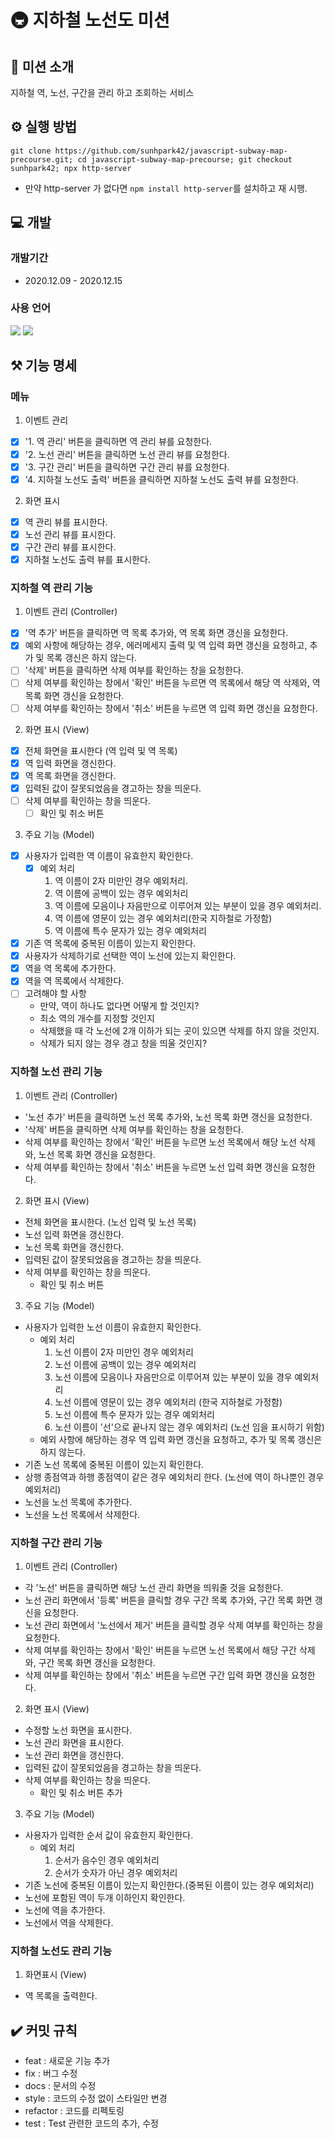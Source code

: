 # 🚇 지하철 노선도 미션

## 📄 미션 소개
지하철 역, 노선, 구간을 관리 하고 조회하는 서비스

## ⚙️ 실행 방법
```
git clone https://github.com/sunhpark42/javascript-subway-map-precourse.git; cd javascript-subway-map-precourse; git checkout sunhpark42; npx http-server
```
* 만약 http-server 가 없다면 `npm install http-server`를 설치하고 재 시행.

## 💻 개발
### 개발기간
  * 2020.12.09 - 2020.12.15
### 사용 언어
<p align="left">
  <img src="https://img.shields.io/badge/html-HTML5-orange?logo=HTML5"/>
  <img src="https://img.shields.io/badge/javascript-ES6+-yellow?logo=javascript"/>
</p>

## ⚒ 기능 명세
### 메뉴
1. 이벤트 관리
  - [x] '1. 역 관리' 버튼을 클릭하면 역 관리 뷰를 요청한다.
  - [x] '2. 노선 관리' 버튼을 클릭하면 노선 관리 뷰를 요청한다.
  - [x] '3. 구간 관리' 버튼을 클릭하면 구간 관리 뷰를 요청한다.
  - [x] '4. 지하철 노선도 출력' 버튼을 클릭하면 지하철 노선도 출력 뷰를 요청한다.
2. 화면 표시
  - [x] 역 관리 뷰를 표시한다.
  - [x] 노선 관리 뷰를 표시한다.
  - [x] 구간 관리 뷰를 표시한다.
  - [x] 지하철 노선도 출력 뷰를 표시한다.

### 지하철 역 관리 기능
1. 이벤트 관리 (Controller)
  - [x] '역 추가' 버튼을 클릭하면 역 목록 추가와, 역 목록 화면 갱신을 요청한다.
  - [x] 예외 사항에 해당하는 경우, 에러메세지 출력 및 역 입력 화면 갱신을 요청하고, 추가 및 목록 갱신은 하지 않는다.
  - [ ] '삭제' 버튼을 클릭하면 삭제 여부를 확인하는 창을 요청한다.
  - [ ] 삭제 여부를 확인하는 창에서 '확인' 버튼을 누르면 역 목록에서 해당 역 삭제와, 역 목록 화면 갱신을 요청한다. 
  - [ ] 삭제 여부를 확인하는 창에서 '취소' 버튼을 누르면 역 입력 화면 갱신을 요청한다.
2. 화면 표시 (View)
  - [x] 전체 화면을 표시한다 (역 입력 및 역 목록)
  - [x] 역 입력 화면을 갱신한다.
  - [x] 역 목록 화면을 갱신한다.
  - [x] 입력된 값이 잘못되었음을 경고하는 창을 띄운다.
  - [ ] 삭제 여부를 확인하는 창을 띄운다.
    - [ ] 확인 및 취소 버튼
3. 주요 기능 (Model)
  - [x] 사용자가 입력한 역 이름이 유효한지 확인한다.
    - [x] 예외 처리
      1. 역 이름이 2자 미만인 경우 예외처리.
      2. 역 이름에 공백이 있는 경우 예외처리
      3. 역 이름에 모음이나 자음만으로 이루어져 있는 부분이 있을 경우 예외처리.
      4. 역 이름에 영문이 있는 경우 예외처리(한국 지하철로 가정함)
      5. 역 이름에 특수 문자가 있는 경우 예외처리
  - [x] 기존 역 목록에 중복된 이름이 있는지 확인한다.
  - [x] 사용자가 삭제하기로 선택한 역이 노선에 있는지 확인한다.
  - [x] 역을 역 목록에 추가한다.
  - [x] 역을 역 목록에서 삭제한다.
  - [ ] 고려해야 할 사항
    - 만약, 역이 하나도 없다면 어떻게 할 것인지?
    - 최소 역의 개수를 지정할 것인지
    - 삭제했을 때 각 노선에 2개 이하가 되는 곳이 있으면 삭제를 하지 않을 것인지.
    - 삭제가 되지 않는 경우 경고 창을 띄울 것인지?

### 지하철 노선 관리 기능
1. 이벤트 관리 (Controller)
  * '노선 추가' 버튼을 클릭하면 노선 목록 추가와, 노선 목록 화면 갱신을 요청한다.
  * '삭제' 버튼을 클릭하면 삭제 여부를 확인하는 창을 요청한다.
  * 삭제 여부를 확인하는 창에서 '확인' 버튼을 누르면 노선 목록에서 해당 노선 삭제와, 노선 목록 화면 갱신을 요청한다. 
  * 삭제 여부를 확인하는 창에서 '취소' 버튼을 누르면 노선 입력 화면 갱신을 요청한다.
2. 화면 표시 (View)
  * 전체 화면을 표시한다. (노선 입력 및 노선 목록)
  * 노선 입력 화면을 갱신한다.
  * 노선 목록 화면을 갱신한다.
  * 입력된 값이 잘못되었음을 경고하는 창을 띄운다.
  * 삭제 여부를 확인하는 창을 띄운다.
    * 확인 및 취소 버튼
3. 주요 기능 (Model)
  * 사용자가 입력한 노선 이름이 유효한지 확인한다.
    * 예외 처리
      1. 노선 이름이 2자 미만인 경우 예외처리
      2. 노선 이름에 공백이 있는 경우 예외처리
      3. 노선 이름에 모음이나 자음만으로 이루어져 있는 부분이 있을 경우 예외처리
      4. 노선 이름에 영문이 있는 경우 예외처리 (한국 지하철로 가정함)
      5. 노선 이름에 특수 문자가 있는 경우 예외처리
      6. 노선 이름이 '선'으로 끝나지 않는 경우 예외처리 (노선 임을 표시하기 위함)
    * 예외 사항에 해당하는 경우 역 입력 화면 갱신을 요청하고, 추가 및 목록 갱신은 하지 않는다.
  * 기존 노선 목록에 중복된 이름이 있는지 확인한다.
  * 상행 종점역과 하행 종점역이 같은 경우 예외처리 한다. (노선에 역이 하나뿐인 경우 예외처리)
  * 노선을 노선 목록에 추가한다.
  * 노선을 노선 목록에서 삭제한다.

### 지하철 구간 관리 기능
1. 이벤트 관리 (Controller)
  * 각 '노선' 버튼을 클릭하면 해당 노선 관리 화면을 띄워줄 것을 요청한다.
  * 노선 관리 화면에서 '등록' 버튼을 클릭할 경우 구간 목록 추가와, 구간 목록 화면 갱신을 요청한다.
  * 노선 관리 화면에서 '노선에서 제거' 버튼을 클릭할 경우 삭제 여부를 확인하는 창을 요청한다.
  * 삭제 여부를 확인하는 창에서 '확인' 버튼을 누르면 노선 목록에서 해당 구간 삭제와, 구간 목록 화면 갱신을 요청한다.
  * 삭제 여부를 확인하는 창에서 '취소' 버튼을 누르면 구간 입력 화면 갱신을 요청한다.
2. 화면 표시 (View)
  * 수정할 노선 화면을 표시한다.
  * 노선 관리 화면을 표시한다.
  * 노선 관리 화면을 갱신한다.
  * 입력된 값이 잘못되었음을 경고하는 창을 띄운다.
  * 삭제 여부를 확인하는 창을 띄운다.
    * 확인 및 취소 버튼 추가
3. 주요 기능 (Model)
  * 사용자가 입력한 순서 값이 유효한지 확인한다.
    * 예외 처리
      1. 순서가 음수인 경우 예외처리
      2. 순서가 숫자가 아닌 경우 예외처리
  * 기존 노선에 중복된 이름이 있는지 확인한다.(중복된 이름이 있는 경우 예외처리)
  * 노선에 포함된 역이 두개 이하인지 확인한다.
  * 노선에 역을 추가한다.
  * 노선에서 역을 삭제한다.

### 지하철 노선도 관리 기능
1. 화면표시 (View)
  * 역 목록을 출력한다.

## ✔️ 커밋 규칙
* feat : 새로운 기능 추가
* fix : 버그 수정
* docs : 문서의 수정
* style : 코드의 수정 없이 스타일만 변경
* refactor : 코드를 리펙토링
* test : Test 관련한 코드의 추가, 수정